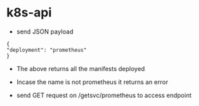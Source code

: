 # k8s-api

- send JSON payload
```
{
"deployment": "prometheus"
}
```

- The above returns all the manifests deployed
- Incase the name is not prometheus it returns an error

- send GET request on /getsvc/prometheus to access endpoint
